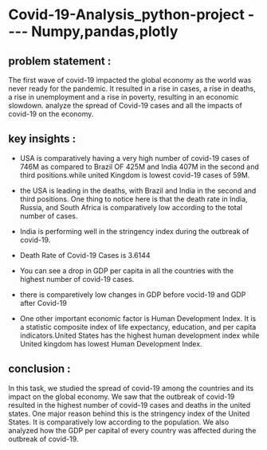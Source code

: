 # Covid-19-Analysis_python-project ---- Numpy,pandas,plotly
## problem statement :

The first wave of covid-19 impacted the global economy as the world was never ready for the pandemic. It resulted in a rise in cases, a rise in deaths, a rise in unemployment and a rise in poverty, resulting in an economic slowdown. analyze the spread of Covid-19 cases and all the impacts of covid-19 on the economy.

## key insights :

 - USA is comparatively having a very high number of covid-19 cases of 746M as compared to Brazil OF 425M and India 407M in the second and third positions.while united Kingdom is lowest covid-19 cases of 59M.

 - the USA is leading in the deaths, with Brazil and India in the second and third positions. One thing to notice here is that the death rate in India, Russia, and South Africa is comparatively low according to the total number of cases.

 - India is performing well in the stringency index during the outbreak of covid-19.

- Death Rate of Covid-19 Cases is 3.6144

- You can see a drop in GDP per capita in all the countries with the highest number of covid-19 cases.

- there is comparetively low changes in GDP before vocid-19 and GDP after Covid-19

- One other important economic factor is Human Development Index. It is a statistic composite index of life expectancy, education, and per capita indicators.United States has the highest human development index while United kingdom has lowest Human Development Index.

## conclusion : 
In this task, we studied the spread of covid-19 among the countries and its impact on the global economy. We saw that the outbreak of covid-19 resulted in the highest number of covid-19 cases and deaths in the united states. One major reason behind this is the stringency index of the United States. It is comparatively low according to the population. We also analyzed how the GDP per capital of every country was affected during the outbreak of covid-19.
